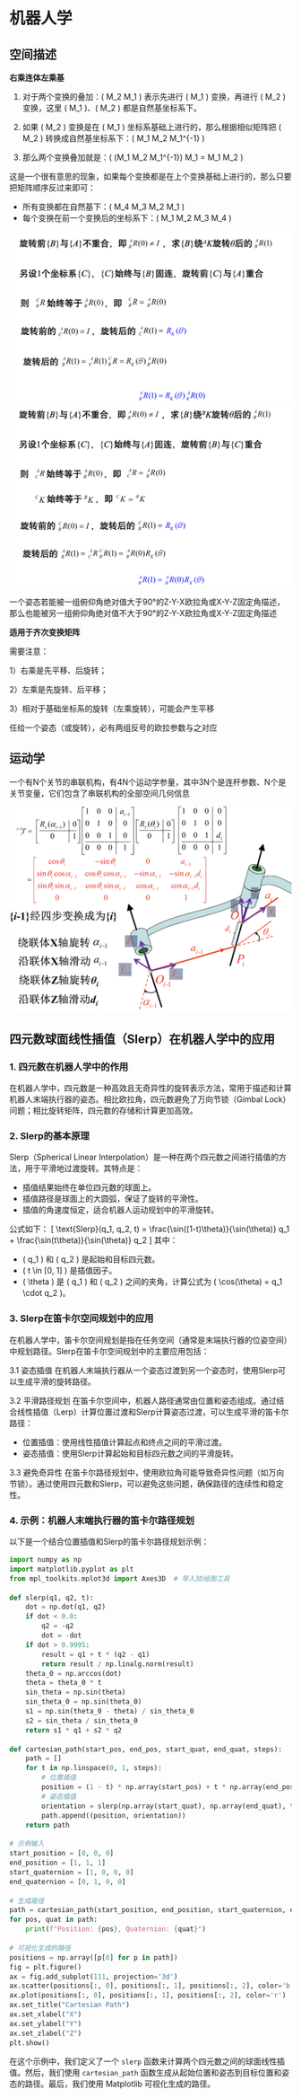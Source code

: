 # 机器人学

## 空间描述

**右乘连体左乘基**


1. 对于两个变换的叠加：\( M_2 M_1 \) 表示先进行 \( M_1 \) 变换，再进行 \( M_2 \) 变换，这里 \( M_1 \)、\( M_2 \) 都是自然基坐标系下。

2. 如果 \( M_2 \) 变换是在 \( M_1 \) 坐标系基础上进行的，那么根据相似矩阵把 \( M_2 \) 转换成自然基坐标系下：\( M_1 M_2 M_1^{-1} \)

3. 那么两个变换叠加就是：\( (M_1 M_2 M_1^{-1}) M_1 = M_1 M_2 \)

这是一个很有意思的现象，如果每个变换都是在上个变换基础上进行的，那么只要把矩阵顺序反过来即可：

- 所有变换都在自然基下：\( M_4 M_3 M_2 M_1 \)
- 每个变换在前一个变换后的坐标系下：\( M_1 M_2 M_3 M_4 \)

![alt text](<pic/截屏2025-04-25 14.28.28.png>)
![alt text](<pic/截屏2025-04-25 14.28.54.png>)

一个姿态若能被一组俯仰角绝对值大于90°的Z-Y-X欧拉角或X-Y-Z固定角描述，那么也能被另一组俯仰角绝对值不大于90°的Z-Y-X欧拉角或X-Y-Z固定角描述

**适用于齐次变换矩阵**

需要注意：

1）右乘是先平移、后旋转；

2）左乘是先旋转、后平移；

3）相对于基础坐标系的旋转（左乘旋转），可能会产生平移

任给一个姿态（或旋转），必有两组反号的欧拉参数与之对应

## 运动学

一个有N个关节的串联机构，有4N个运动学参量，其中3N个是连杆参数、N个是关节变量，它们包含了串联机构的全部空间几何信息

![alt text](<pic/截屏2025-04-25 15.09.03.png>)


## 四元数球面线性插值（Slerp）在机器人学中的应用

### 1. 四元数在机器人学中的作用
在机器人学中，四元数是一种高效且无奇异性的旋转表示方法，常用于描述和计算机器人末端执行器的姿态。相比欧拉角，四元数避免了万向节锁（Gimbal Lock）问题；相比旋转矩阵，四元数的存储和计算更加高效。

### 2. Slerp的基本原理
Slerp（Spherical Linear Interpolation）是一种在两个四元数之间进行插值的方法，用于平滑地过渡旋转。其特点是：
- 插值结果始终在单位四元数的球面上。
- 插值路径是球面上的大圆弧，保证了旋转的平滑性。
- 插值的角速度恒定，适合机器人运动规划中的平滑旋转。

公式如下：
\[
\text{Slerp}(q_1, q_2, t) = \frac{\sin((1-t)\theta)}{\sin(\theta)} q_1 + \frac{\sin(t\theta)}{\sin(\theta)} q_2
\]
其中：
- \( q_1 \) 和 \( q_2 \) 是起始和目标四元数。
- \( t \in [0, 1] \) 是插值因子。
- \( \theta \) 是 \( q_1 \) 和 \( q_2 \) 之间的夹角，计算公式为 \( \cos(\theta) = q_1 \cdot q_2 \)。

### 3. Slerp在笛卡尔空间规划中的应用
在机器人学中，笛卡尔空间规划是指在任务空间（通常是末端执行器的位姿空间）中规划路径。Slerp在笛卡尔空间规划中的主要应用包括：

 3.1 姿态插值
在机器人末端执行器从一个姿态过渡到另一个姿态时，使用Slerp可以生成平滑的旋转路径。

 3.2 平滑路径规划
在笛卡尔空间中，机器人路径通常由位置和姿态组成。通过结合线性插值（Lerp）计算位置过渡和Slerp计算姿态过渡，可以生成平滑的笛卡尔路径：
- 位置插值：使用线性插值计算起点和终点之间的平滑过渡。
- 姿态插值：使用Slerp计算起始和目标四元数之间的平滑旋转。

 3.3 避免奇异性
在笛卡尔路径规划中，使用欧拉角可能导致奇异性问题（如万向节锁）。通过使用四元数和Slerp，可以避免这些问题，确保路径的连续性和稳定性。

### 4. 示例：机器人末端执行器的笛卡尔路径规划
以下是一个结合位置插值和Slerp的笛卡尔路径规划示例：

```python
import numpy as np
import matplotlib.pyplot as plt
from mpl_toolkits.mplot3d import Axes3D  # 导入3D绘图工具

def slerp(q1, q2, t):
    dot = np.dot(q1, q2)
    if dot < 0.0:
        q2 = -q2
        dot = -dot
    if dot > 0.9995:
        result = q1 + t * (q2 - q1)
        return result / np.linalg.norm(result)
    theta_0 = np.arccos(dot)
    theta = theta_0 * t
    sin_theta = np.sin(theta)
    sin_theta_0 = np.sin(theta_0)
    s1 = np.sin(theta_0 - theta) / sin_theta_0
    s2 = sin_theta / sin_theta_0
    return s1 * q1 + s2 * q2

def cartesian_path(start_pos, end_pos, start_quat, end_quat, steps):
    path = []
    for t in np.linspace(0, 1, steps):
        # 位置插值
        position = (1 - t) * np.array(start_pos) + t * np.array(end_pos)
        # 姿态插值
        orientation = slerp(np.array(start_quat), np.array(end_quat), t)
        path.append((position, orientation))
    return path

# 示例输入
start_position = [0, 0, 0]
end_position = [1, 1, 1]
start_quaternion = [1, 0, 0, 0]
end_quaternion = [0, 1, 0, 0]

# 生成路径
path = cartesian_path(start_position, end_position, start_quaternion, end_quaternion, steps=10)
for pos, quat in path:
    print(f"Position: {pos}, Quaternion: {quat}")

# 可视化生成的路径
positions = np.array([p[0] for p in path])
fig = plt.figure()
ax = fig.add_subplot(111, projection='3d')
ax.scatter(positions[:, 0], positions[:, 1], positions[:, 2], color='b', s=50)
ax.plot(positions[:, 0], positions[:, 1], positions[:, 2], color='r')
ax.set_title("Cartesian Path")
ax.set_xlabel("X")
ax.set_ylabel("Y")
ax.set_zlabel("Z")
plt.show()

```
在这个示例中，我们定义了一个 `slerp` 函数来计算两个四元数之间的球面线性插值。然后，我们使用 `cartesian_path` 函数生成从起始位置和姿态到目标位置和姿态的路径。最后，我们使用 Matplotlib 可视化生成的路径。


